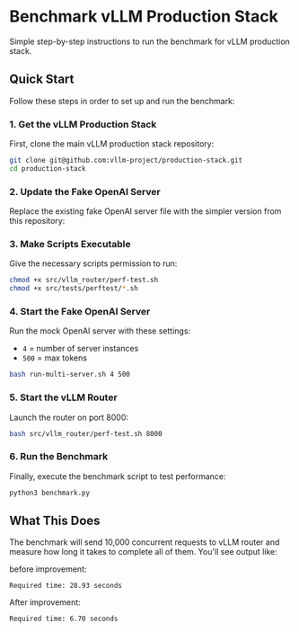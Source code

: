 # Benchmark vLLM Production Stack

Simple step-by-step instructions to run the benchmark for vLLM production stack.

## Quick Start

Follow these steps in order to set up and run the benchmark:

### 1. Get the vLLM Production Stack

First, clone the main vLLM production stack repository:

```bash
git clone git@github.com:vllm-project/production-stack.git
cd production-stack
```

### 2. Update the Fake OpenAI Server

Replace the existing fake OpenAI server file with the simpler version from this repository:

### 3. Make Scripts Executable

Give the necessary scripts permission to run:

```bash
chmod +x src/vllm_router/perf-test.sh
chmod +x src/tests/perftest/*.sh
```

### 4. Start the Fake OpenAI Server

Run the mock OpenAI server with these settings:
- `4` = number of server instances
- `500` = max tokens

```bash
bash run-multi-server.sh 4 500
```

### 5. Start the vLLM Router

Launch the router on port 8000:

```bash
bash src/vllm_router/perf-test.sh 8000
```

### 6. Run the Benchmark

Finally, execute the benchmark script to test performance:

```bash
python3 benchmark.py
```

## What This Does

The benchmark will send 10,000 concurrent requests to vLLM router and measure how long it takes to complete all of them. You'll see output like:

before improvement:
```
Required time: 28.93 seconds
```

After improvement:
```
Required time: 6.70 seconds
```
